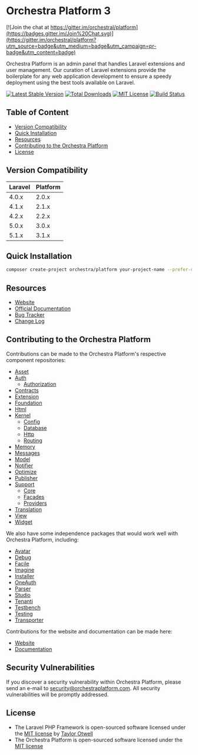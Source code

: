 # Orchestra Platform 3

[![Join the chat at https://gitter.im/orchestral/platform](https://badges.gitter.im/Join%20Chat.svg)](https://gitter.im/orchestral/platform?utm_source=badge&utm_medium=badge&utm_campaign=pr-badge&utm_content=badge)

Orchestra Platform is an admin panel that handles Laravel extensions and user management. Our curation of Laravel extensions provide the boilerplate for any web application development to ensure a speedy deployment using the best tools available on Laravel.

[![Latest Stable Version](https://img.shields.io/github/release/orchestral/platform.svg?style=flat-square)](https://packagist.org/packages/orchestra/platform)
[![Total Downloads](https://img.shields.io/packagist/dt/orchestra/platform.svg?style=flat-square)](https://packagist.org/packages/orchestra/platform)
[![MIT License](https://img.shields.io/packagist/l/orchestra/platform.svg?style=flat-square)](https://packagist.org/packages/orchestra/platform)
[![Build Status](https://img.shields.io/travis/orchestral/platform/3.1.svg?style=flat-square)](https://travis-ci.org/orchestral/platform)

## Table of Content

* [Version Compatibility](#version-compatibility)
* [Quick Installation](#quick-installation)
* [Resources](#resources)
* [Contributing to the Orchestra Platform](#contributing-to-the-orchestra-platform)
* [License](#license)

## Version Compatibility

Laravel    | Platform
:----------|:----------
 4.0.x     | 2.0.x
 4.1.x     | 2.1.x
 4.2.x     | 2.2.x
 5.0.x     | 3.0.x
 5.1.x     | 3.1.x

## Quick Installation

```bash
composer create-project orchestra/platform your-project-name --prefer-dist
```

## Resources

* [Website](http://orchestraplatform.com)
* [Official Documentation](http://orchestraplatform.com/docs/latest/)
* [Bug Tracker](https://github.com/orchestral/platform/issues)
* [Change Log](http://orchestraplatform.com/docs/latest/changes/)

## Contributing to the Orchestra Platform

Contributions can be made to the Orchestra Platform's respective component repositories:

* [Asset](https://github.com/orchestral/asset)
* [Auth](https://github.com/orchestral/auth)
  - [Authorization](https://github.com/orchestral/authorization)
* [Contracts](https://github.com/orchestral/contracts)
* [Extension](https://github.com/orchestral/extension)
* [Foundation](https://github.com/orchestral/foundation)
* [Html](https://github.com/orchestral/html)
* [Kernel](https://github.com/orchestral/kernel)
  - [Config](https://github.com/orchestral/config)
  - [Database](https://github.com/orchestral/database)
  - [Http](https://github.com/orchestral/http)
  - [Routing](https://github.com/orchestral/routing)
* [Memory](https://github.com/orchestral/memory)
* [Messages](https://github.com/orchestral/messages)
* [Model](https://github.com/orchestral/model)
* [Notifier](https://github.com/orchestral/notifier)
* [Optimize](https://github.com/orchestral/optimize)
* [Publisher](https://github.com/orchestral/publisher)
* [Support](https://github.com/orchestral/support)
  - [Core](https://github.com/orchestral/support-core)
  - [Facades](https://github.com/orchestral/support-facades)
  - [Providers](https://github.com/orchestral/support-providers)
* [Translation](https://github.com/orchestral/translation)
* [View](https://github.com/orchestral/view)
* [Widget](https://github.com/orchestral/widget)

We also have some independence packages that would work well with Orchestra Platform, including:

* [Avatar](https://github.com/orchestral/avatar)
* [Debug](https://github.com/orchestral/debug)
* [Facile](https://github.com/orchestral/facile)
* [Imagine](https://github.com/orchestral/imagine)
* [Installer](https://github.com/orchestral/installer)
* [OneAuth](https://github.com/orchestral/oneauth)
* [Parser](https://github.com/orchestral/parser)
* [Studio](https://github.com/orchestral/studio)
* [Tenanti](https://github.com/orchestral/tenanti)
* [Testbench](https://github.com/orchestral/testbench)
* [Testing](https://github.com/orchestral/testing)
* [Transporter](https://github.com/orchestral/transporter)

Contributions for the website and documentation can be made here:

* [Website](https://github.com/orchestral/orchestraplatform.com)
* [Documentation](https://github.com/orchestral/docs)

## Security Vulnerabilities

If you discover a security vulnerability within Orchestra Platform, please send an e-mail to security@orchestraplatform.com. All security vulnerabilities will be promptly addressed.

## License

* The Laravel PHP Framework is open-sourced software licensed under the [MIT license](http://opensource.org/licenses/MIT) by [Taylor Otwell](https://github.com/taylorotwell)
* The Orchestra Platform is open-sourced software licensed under the [MIT license](http://opensource.org/licenses/MIT)
